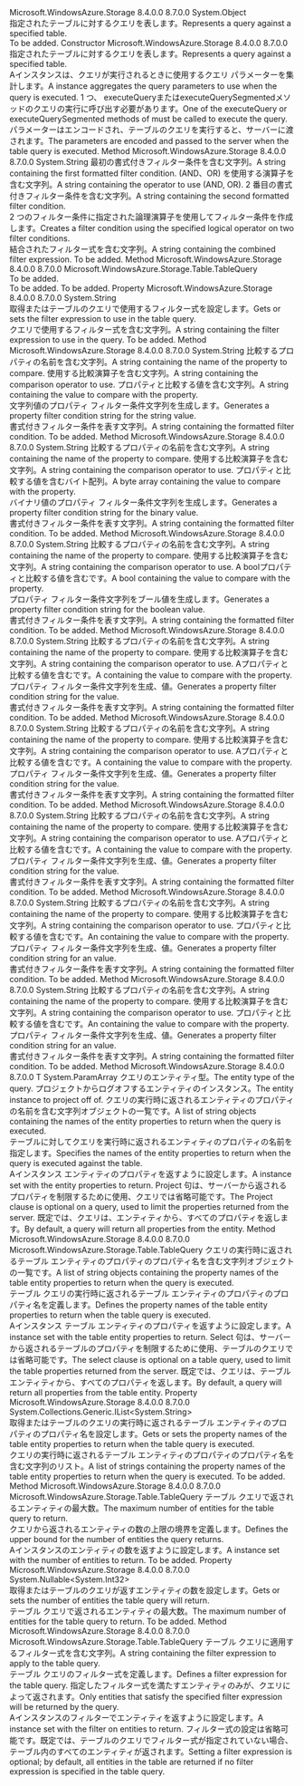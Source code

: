 <Type Name="TableQuery" FullName="Microsoft.WindowsAzure.Storage.Table.TableQuery">
  <TypeSignature Language="C#" Value="public class TableQuery" />
  <TypeSignature Language="ILAsm" Value=".class public auto ansi beforefieldinit TableQuery extends System.Object" />
  <TypeSignature Language="DocId" Value="T:Microsoft.WindowsAzure.Storage.Table.TableQuery" />
  <TypeSignature Language="VB.NET" Value="Public Class TableQuery" />
  <TypeSignature Language="F#" Value="type TableQuery = class" />
  <AssemblyInfo>
    <AssemblyName>Microsoft.WindowsAzure.Storage</AssemblyName>
    <AssemblyVersion>8.4.0.0</AssemblyVersion>
    <AssemblyVersion>8.7.0.0</AssemblyVersion>
  </AssemblyInfo>
  <Base>
    <BaseTypeName>System.Object</BaseTypeName>
  </Base>
  <Interfaces />
  <Docs>
    <summary>
            <span data-ttu-id="e48ee-101">指定されたテーブルに対するクエリを表します。</span><span class="sxs-lookup"><span data-stu-id="e48ee-101">Represents a query against a specified table.</span></span>
            </summary>
    <remarks>To be added.</remarks>
  </Docs>
  <Members>
    <Member MemberName=".ctor">
      <MemberSignature Language="C#" Value="public TableQuery ();" />
      <MemberSignature Language="ILAsm" Value=".method public hidebysig specialname rtspecialname instance void .ctor() cil managed" />
      <MemberSignature Language="DocId" Value="M:Microsoft.WindowsAzure.Storage.Table.TableQuery.#ctor" />
      <MemberSignature Language="VB.NET" Value="Public Sub New ()" />
      <MemberType>Constructor</MemberType>
      <AssemblyInfo>
        <AssemblyName>Microsoft.WindowsAzure.Storage</AssemblyName>
        <AssemblyVersion>8.4.0.0</AssemblyVersion>
        <AssemblyVersion>8.7.0.0</AssemblyVersion>
      </AssemblyInfo>
      <Parameters />
      <Docs>
        <summary>
            <span data-ttu-id="e48ee-102">指定されたテーブルに対するクエリを表します。</span><span class="sxs-lookup"><span data-stu-id="e48ee-102">Represents a query against a specified table.</span></span>
            </summary>
        <remarks><span data-ttu-id="e48ee-103">A<see cref="T:Microsoft.WindowsAzure.Storage.Table.TableQuery" />インスタンスは、クエリが実行されるときに使用するクエリ パラメーターを集計します。</span><span class="sxs-lookup"><span data-stu-id="e48ee-103">A <see cref="T:Microsoft.WindowsAzure.Storage.Table.TableQuery" /> instance aggregates the query parameters to use when the query is executed.</span></span> <span data-ttu-id="e48ee-104">1 つ、 <c>executeQuery</c>または<c>executeQuerySegmented</c>メソッドの<see cref="T:Microsoft.WindowsAzure.Storage.Table.CloudTableClient" />クエリの実行に呼び出す必要があります。</span><span class="sxs-lookup"><span data-stu-id="e48ee-104">One of the <c>executeQuery</c> or <c>executeQuerySegmented</c> methods of <see cref="T:Microsoft.WindowsAzure.Storage.Table.CloudTableClient" /> must be called to execute the query.</span></span> <span data-ttu-id="e48ee-105">パラメーターはエンコードされ、テーブルのクエリを実行すると、サーバーに渡されます。</span><span class="sxs-lookup"><span data-stu-id="e48ee-105">The parameters are encoded and passed to the server when the table query is executed.</span></span></remarks>
      </Docs>
    </Member>
    <Member MemberName="CombineFilters">
      <MemberSignature Language="C#" Value="public static string CombineFilters (string filterA, string operatorString, string filterB);" />
      <MemberSignature Language="ILAsm" Value=".method public static hidebysig string CombineFilters(string filterA, string operatorString, string filterB) cil managed" />
      <MemberSignature Language="DocId" Value="M:Microsoft.WindowsAzure.Storage.Table.TableQuery.CombineFilters(System.String,System.String,System.String)" />
      <MemberSignature Language="VB.NET" Value="Public Shared Function CombineFilters (filterA As String, operatorString As String, filterB As String) As String" />
      <MemberSignature Language="F#" Value="static member CombineFilters : string * string * string -&gt; string" Usage="Microsoft.WindowsAzure.Storage.Table.TableQuery.CombineFilters (filterA, operatorString, filterB)" />
      <MemberType>Method</MemberType>
      <AssemblyInfo>
        <AssemblyName>Microsoft.WindowsAzure.Storage</AssemblyName>
        <AssemblyVersion>8.4.0.0</AssemblyVersion>
        <AssemblyVersion>8.7.0.0</AssemblyVersion>
      </AssemblyInfo>
      <ReturnValue>
        <ReturnType>System.String</ReturnType>
      </ReturnValue>
      <Parameters>
        <Parameter Name="filterA" Type="System.String" />
        <Parameter Name="operatorString" Type="System.String" />
        <Parameter Name="filterB" Type="System.String" />
      </Parameters>
      <Docs>
        <param name="filterA"><span data-ttu-id="e48ee-106">最初の書式付きフィルター条件を含む文字列。</span><span class="sxs-lookup"><span data-stu-id="e48ee-106">A string containing the first formatted filter condition.</span></span></param>
        <param name="operatorString"><span data-ttu-id="e48ee-107">(AND、OR) を使用する演算子を含む文字列。</span><span class="sxs-lookup"><span data-stu-id="e48ee-107">A string containing the operator to use (AND, OR).</span></span></param>
        <param name="filterB"><span data-ttu-id="e48ee-108">2 番目の書式付きフィルター条件を含む文字列。</span><span class="sxs-lookup"><span data-stu-id="e48ee-108">A string containing the second formatted filter condition.</span></span></param>
        <summary>
            <span data-ttu-id="e48ee-109">2 つのフィルター条件に指定された論理演算子を使用してフィルター条件を作成します。</span><span class="sxs-lookup"><span data-stu-id="e48ee-109">Creates a filter condition using the specified logical operator on two filter conditions.</span></span>
            </summary>
        <returns><span data-ttu-id="e48ee-110">結合されたフィルター式を含む文字列。</span><span class="sxs-lookup"><span data-stu-id="e48ee-110">A string containing the combined filter expression.</span></span></returns>
        <remarks>To be added.</remarks>
      </Docs>
    </Member>
    <Member MemberName="Copy">
      <MemberSignature Language="C#" Value="public Microsoft.WindowsAzure.Storage.Table.TableQuery Copy ();" />
      <MemberSignature Language="ILAsm" Value=".method public hidebysig instance class Microsoft.WindowsAzure.Storage.Table.TableQuery Copy() cil managed" />
      <MemberSignature Language="DocId" Value="M:Microsoft.WindowsAzure.Storage.Table.TableQuery.Copy" />
      <MemberSignature Language="VB.NET" Value="Public Function Copy () As TableQuery" />
      <MemberSignature Language="F#" Value="member this.Copy : unit -&gt; Microsoft.WindowsAzure.Storage.Table.TableQuery" Usage="tableQuery.Copy " />
      <MemberType>Method</MemberType>
      <AssemblyInfo>
        <AssemblyName>Microsoft.WindowsAzure.Storage</AssemblyName>
        <AssemblyVersion>8.4.0.0</AssemblyVersion>
        <AssemblyVersion>8.7.0.0</AssemblyVersion>
      </AssemblyInfo>
      <ReturnValue>
        <ReturnType>Microsoft.WindowsAzure.Storage.Table.TableQuery</ReturnType>
      </ReturnValue>
      <Parameters />
      <Docs>
        <summary>To be added.</summary>
        <returns>To be added.</returns>
        <remarks>To be added.</remarks>
      </Docs>
    </Member>
    <Member MemberName="FilterString">
      <MemberSignature Language="C#" Value="public string FilterString { get; set; }" />
      <MemberSignature Language="ILAsm" Value=".property instance string FilterString" />
      <MemberSignature Language="DocId" Value="P:Microsoft.WindowsAzure.Storage.Table.TableQuery.FilterString" />
      <MemberSignature Language="VB.NET" Value="Public Property FilterString As String" />
      <MemberSignature Language="F#" Value="member this.FilterString : string with get, set" Usage="Microsoft.WindowsAzure.Storage.Table.TableQuery.FilterString" />
      <MemberType>Property</MemberType>
      <AssemblyInfo>
        <AssemblyName>Microsoft.WindowsAzure.Storage</AssemblyName>
        <AssemblyVersion>8.4.0.0</AssemblyVersion>
        <AssemblyVersion>8.7.0.0</AssemblyVersion>
      </AssemblyInfo>
      <ReturnValue>
        <ReturnType>System.String</ReturnType>
      </ReturnValue>
      <Docs>
        <summary>
            <span data-ttu-id="e48ee-111">取得またはテーブルのクエリで使用するフィルター式を設定します。</span><span class="sxs-lookup"><span data-stu-id="e48ee-111">Gets or sets the filter expression to use in the table query.</span></span>
            </summary>
        <value><span data-ttu-id="e48ee-112">クエリで使用するフィルター式を含む文字列。</span><span class="sxs-lookup"><span data-stu-id="e48ee-112">A string containing the filter expression to use in the query.</span></span></value>
        <remarks>To be added.</remarks>
      </Docs>
    </Member>
    <Member MemberName="GenerateFilterCondition">
      <MemberSignature Language="C#" Value="public static string GenerateFilterCondition (string propertyName, string operation, string givenValue);" />
      <MemberSignature Language="ILAsm" Value=".method public static hidebysig string GenerateFilterCondition(string propertyName, string operation, string givenValue) cil managed" />
      <MemberSignature Language="DocId" Value="M:Microsoft.WindowsAzure.Storage.Table.TableQuery.GenerateFilterCondition(System.String,System.String,System.String)" />
      <MemberSignature Language="VB.NET" Value="Public Shared Function GenerateFilterCondition (propertyName As String, operation As String, givenValue As String) As String" />
      <MemberSignature Language="F#" Value="static member GenerateFilterCondition : string * string * string -&gt; string" Usage="Microsoft.WindowsAzure.Storage.Table.TableQuery.GenerateFilterCondition (propertyName, operation, givenValue)" />
      <MemberType>Method</MemberType>
      <AssemblyInfo>
        <AssemblyName>Microsoft.WindowsAzure.Storage</AssemblyName>
        <AssemblyVersion>8.4.0.0</AssemblyVersion>
        <AssemblyVersion>8.7.0.0</AssemblyVersion>
      </AssemblyInfo>
      <ReturnValue>
        <ReturnType>System.String</ReturnType>
      </ReturnValue>
      <Parameters>
        <Parameter Name="propertyName" Type="System.String" />
        <Parameter Name="operation" Type="System.String" />
        <Parameter Name="givenValue" Type="System.String" />
      </Parameters>
      <Docs>
        <param name="propertyName"><span data-ttu-id="e48ee-113">比較するプロパティの名前を含む文字列。</span><span class="sxs-lookup"><span data-stu-id="e48ee-113">A string containing the name of the property to compare.</span></span></param>
        <param name="operation"><span data-ttu-id="e48ee-114">使用する比較演算子を含む文字列。</span><span class="sxs-lookup"><span data-stu-id="e48ee-114">A string containing the comparison operator to use.</span></span></param>
        <param name="givenValue"><span data-ttu-id="e48ee-115">プロパティと比較する値を含む文字列。</span><span class="sxs-lookup"><span data-stu-id="e48ee-115">A string containing the value to compare with the property.</span></span></param>
        <summary>
            <span data-ttu-id="e48ee-116">文字列値のプロパティ フィルター条件文字列を生成します。</span><span class="sxs-lookup"><span data-stu-id="e48ee-116">Generates a property filter condition string for the string value.</span></span>
            </summary>
        <returns><span data-ttu-id="e48ee-117">書式付きフィルター条件を表す文字列。</span><span class="sxs-lookup"><span data-stu-id="e48ee-117">A string containing the formatted filter condition.</span></span></returns>
        <remarks>To be added.</remarks>
      </Docs>
    </Member>
    <Member MemberName="GenerateFilterConditionForBinary">
      <MemberSignature Language="C#" Value="public static string GenerateFilterConditionForBinary (string propertyName, string operation, byte[] givenValue);" />
      <MemberSignature Language="ILAsm" Value=".method public static hidebysig string GenerateFilterConditionForBinary(string propertyName, string operation, unsigned int8[] givenValue) cil managed" />
      <MemberSignature Language="DocId" Value="M:Microsoft.WindowsAzure.Storage.Table.TableQuery.GenerateFilterConditionForBinary(System.String,System.String,System.Byte[])" />
      <MemberSignature Language="VB.NET" Value="Public Shared Function GenerateFilterConditionForBinary (propertyName As String, operation As String, givenValue As Byte()) As String" />
      <MemberSignature Language="F#" Value="static member GenerateFilterConditionForBinary : string * string * byte[] -&gt; string" Usage="Microsoft.WindowsAzure.Storage.Table.TableQuery.GenerateFilterConditionForBinary (propertyName, operation, givenValue)" />
      <MemberType>Method</MemberType>
      <AssemblyInfo>
        <AssemblyName>Microsoft.WindowsAzure.Storage</AssemblyName>
        <AssemblyVersion>8.4.0.0</AssemblyVersion>
        <AssemblyVersion>8.7.0.0</AssemblyVersion>
      </AssemblyInfo>
      <ReturnValue>
        <ReturnType>System.String</ReturnType>
      </ReturnValue>
      <Parameters>
        <Parameter Name="propertyName" Type="System.String" />
        <Parameter Name="operation" Type="System.String" />
        <Parameter Name="givenValue" Type="System.Byte[]" />
      </Parameters>
      <Docs>
        <param name="propertyName"><span data-ttu-id="e48ee-118">比較するプロパティの名前を含む文字列。</span><span class="sxs-lookup"><span data-stu-id="e48ee-118">A string containing the name of the property to compare.</span></span></param>
        <param name="operation"><span data-ttu-id="e48ee-119">使用する比較演算子を含む文字列。</span><span class="sxs-lookup"><span data-stu-id="e48ee-119">A string containing the comparison operator to use.</span></span></param>
        <param name="givenValue"><span data-ttu-id="e48ee-120">プロパティと比較する値を含むバイト配列。</span><span class="sxs-lookup"><span data-stu-id="e48ee-120">A byte array containing the value to compare with the property.</span></span></param>
        <summary>
            <span data-ttu-id="e48ee-121">バイナリ値のプロパティ フィルター条件文字列を生成します。</span><span class="sxs-lookup"><span data-stu-id="e48ee-121">Generates a property filter condition string for the binary value.</span></span>
            </summary>
        <returns><span data-ttu-id="e48ee-122">書式付きフィルター条件を表す文字列。</span><span class="sxs-lookup"><span data-stu-id="e48ee-122">A string containing the formatted filter condition.</span></span></returns>
        <remarks>To be added.</remarks>
      </Docs>
    </Member>
    <Member MemberName="GenerateFilterConditionForBool">
      <MemberSignature Language="C#" Value="public static string GenerateFilterConditionForBool (string propertyName, string operation, bool givenValue);" />
      <MemberSignature Language="ILAsm" Value=".method public static hidebysig string GenerateFilterConditionForBool(string propertyName, string operation, bool givenValue) cil managed" />
      <MemberSignature Language="DocId" Value="M:Microsoft.WindowsAzure.Storage.Table.TableQuery.GenerateFilterConditionForBool(System.String,System.String,System.Boolean)" />
      <MemberSignature Language="VB.NET" Value="Public Shared Function GenerateFilterConditionForBool (propertyName As String, operation As String, givenValue As Boolean) As String" />
      <MemberSignature Language="F#" Value="static member GenerateFilterConditionForBool : string * string * bool -&gt; string" Usage="Microsoft.WindowsAzure.Storage.Table.TableQuery.GenerateFilterConditionForBool (propertyName, operation, givenValue)" />
      <MemberType>Method</MemberType>
      <AssemblyInfo>
        <AssemblyName>Microsoft.WindowsAzure.Storage</AssemblyName>
        <AssemblyVersion>8.4.0.0</AssemblyVersion>
        <AssemblyVersion>8.7.0.0</AssemblyVersion>
      </AssemblyInfo>
      <ReturnValue>
        <ReturnType>System.String</ReturnType>
      </ReturnValue>
      <Parameters>
        <Parameter Name="propertyName" Type="System.String" />
        <Parameter Name="operation" Type="System.String" />
        <Parameter Name="givenValue" Type="System.Boolean" />
      </Parameters>
      <Docs>
        <param name="propertyName"><span data-ttu-id="e48ee-123">比較するプロパティの名前を含む文字列。</span><span class="sxs-lookup"><span data-stu-id="e48ee-123">A string containing the name of the property to compare.</span></span></param>
        <param name="operation"><span data-ttu-id="e48ee-124">使用する比較演算子を含む文字列。</span><span class="sxs-lookup"><span data-stu-id="e48ee-124">A string containing the comparison operator to use.</span></span></param>
        <param name="givenValue"><span data-ttu-id="e48ee-125">A <c>bool</c>プロパティと比較する値を含むです。</span><span class="sxs-lookup"><span data-stu-id="e48ee-125">A <c>bool</c> containing the value to compare with the property.</span></span></param>
        <summary>
            <span data-ttu-id="e48ee-126">プロパティ フィルター条件文字列をブール値を生成します。</span><span class="sxs-lookup"><span data-stu-id="e48ee-126">Generates a property filter condition string for the boolean value.</span></span>
            </summary>
        <returns><span data-ttu-id="e48ee-127">書式付きフィルター条件を表す文字列。</span><span class="sxs-lookup"><span data-stu-id="e48ee-127">A string containing the formatted filter condition.</span></span></returns>
        <remarks>To be added.</remarks>
      </Docs>
    </Member>
    <Member MemberName="GenerateFilterConditionForDate">
      <MemberSignature Language="C#" Value="public static string GenerateFilterConditionForDate (string propertyName, string operation, DateTimeOffset givenValue);" />
      <MemberSignature Language="ILAsm" Value=".method public static hidebysig string GenerateFilterConditionForDate(string propertyName, string operation, valuetype System.DateTimeOffset givenValue) cil managed" />
      <MemberSignature Language="DocId" Value="M:Microsoft.WindowsAzure.Storage.Table.TableQuery.GenerateFilterConditionForDate(System.String,System.String,System.DateTimeOffset)" />
      <MemberSignature Language="VB.NET" Value="Public Shared Function GenerateFilterConditionForDate (propertyName As String, operation As String, givenValue As DateTimeOffset) As String" />
      <MemberSignature Language="F#" Value="static member GenerateFilterConditionForDate : string * string * DateTimeOffset -&gt; string" Usage="Microsoft.WindowsAzure.Storage.Table.TableQuery.GenerateFilterConditionForDate (propertyName, operation, givenValue)" />
      <MemberType>Method</MemberType>
      <AssemblyInfo>
        <AssemblyName>Microsoft.WindowsAzure.Storage</AssemblyName>
        <AssemblyVersion>8.4.0.0</AssemblyVersion>
        <AssemblyVersion>8.7.0.0</AssemblyVersion>
      </AssemblyInfo>
      <ReturnValue>
        <ReturnType>System.String</ReturnType>
      </ReturnValue>
      <Parameters>
        <Parameter Name="propertyName" Type="System.String" />
        <Parameter Name="operation" Type="System.String" />
        <Parameter Name="givenValue" Type="System.DateTimeOffset" />
      </Parameters>
      <Docs>
        <param name="propertyName"><span data-ttu-id="e48ee-128">比較するプロパティの名前を含む文字列。</span><span class="sxs-lookup"><span data-stu-id="e48ee-128">A string containing the name of the property to compare.</span></span></param>
        <param name="operation"><span data-ttu-id="e48ee-129">使用する比較演算子を含む文字列。</span><span class="sxs-lookup"><span data-stu-id="e48ee-129">A string containing the comparison operator to use.</span></span></param>
        <param name="givenValue"><span data-ttu-id="e48ee-130">A<see cref="T:System.DateTimeOffset" />プロパティと比較する値を含むです。</span><span class="sxs-lookup"><span data-stu-id="e48ee-130">A <see cref="T:System.DateTimeOffset" /> containing the value to compare with the property.</span></span></param>
        <summary>
            <span data-ttu-id="e48ee-131">プロパティ フィルター条件文字列を生成、<see cref="T:System.DateTimeOffset" />値。</span><span class="sxs-lookup"><span data-stu-id="e48ee-131">Generates a property filter condition string for the <see cref="T:System.DateTimeOffset" /> value.</span></span>
            </summary>
        <returns><span data-ttu-id="e48ee-132">書式付きフィルター条件を表す文字列。</span><span class="sxs-lookup"><span data-stu-id="e48ee-132">A string containing the formatted filter condition.</span></span></returns>
        <remarks>To be added.</remarks>
      </Docs>
    </Member>
    <Member MemberName="GenerateFilterConditionForDouble">
      <MemberSignature Language="C#" Value="public static string GenerateFilterConditionForDouble (string propertyName, string operation, double givenValue);" />
      <MemberSignature Language="ILAsm" Value=".method public static hidebysig string GenerateFilterConditionForDouble(string propertyName, string operation, float64 givenValue) cil managed" />
      <MemberSignature Language="DocId" Value="M:Microsoft.WindowsAzure.Storage.Table.TableQuery.GenerateFilterConditionForDouble(System.String,System.String,System.Double)" />
      <MemberSignature Language="VB.NET" Value="Public Shared Function GenerateFilterConditionForDouble (propertyName As String, operation As String, givenValue As Double) As String" />
      <MemberSignature Language="F#" Value="static member GenerateFilterConditionForDouble : string * string * double -&gt; string" Usage="Microsoft.WindowsAzure.Storage.Table.TableQuery.GenerateFilterConditionForDouble (propertyName, operation, givenValue)" />
      <MemberType>Method</MemberType>
      <AssemblyInfo>
        <AssemblyName>Microsoft.WindowsAzure.Storage</AssemblyName>
        <AssemblyVersion>8.4.0.0</AssemblyVersion>
        <AssemblyVersion>8.7.0.0</AssemblyVersion>
      </AssemblyInfo>
      <ReturnValue>
        <ReturnType>System.String</ReturnType>
      </ReturnValue>
      <Parameters>
        <Parameter Name="propertyName" Type="System.String" />
        <Parameter Name="operation" Type="System.String" />
        <Parameter Name="givenValue" Type="System.Double" />
      </Parameters>
      <Docs>
        <param name="propertyName"><span data-ttu-id="e48ee-133">比較するプロパティの名前を含む文字列。</span><span class="sxs-lookup"><span data-stu-id="e48ee-133">A string containing the name of the property to compare.</span></span></param>
        <param name="operation"><span data-ttu-id="e48ee-134">使用する比較演算子を含む文字列。</span><span class="sxs-lookup"><span data-stu-id="e48ee-134">A string containing the comparison operator to use.</span></span></param>
        <param name="givenValue"><span data-ttu-id="e48ee-135">A<see cref="T:System.Double" />プロパティと比較する値を含むです。</span><span class="sxs-lookup"><span data-stu-id="e48ee-135">A <see cref="T:System.Double" /> containing the value to compare with the property.</span></span></param>
        <summary>
            <span data-ttu-id="e48ee-136">プロパティ フィルター条件文字列を生成、<see cref="T:System.Double" />値。</span><span class="sxs-lookup"><span data-stu-id="e48ee-136">Generates a property filter condition string for the <see cref="T:System.Double" /> value.</span></span>
            </summary>
        <returns><span data-ttu-id="e48ee-137">書式付きフィルター条件を表す文字列。</span><span class="sxs-lookup"><span data-stu-id="e48ee-137">A string containing the formatted filter condition.</span></span></returns>
        <remarks>To be added.</remarks>
      </Docs>
    </Member>
    <Member MemberName="GenerateFilterConditionForGuid">
      <MemberSignature Language="C#" Value="public static string GenerateFilterConditionForGuid (string propertyName, string operation, Guid givenValue);" />
      <MemberSignature Language="ILAsm" Value=".method public static hidebysig string GenerateFilterConditionForGuid(string propertyName, string operation, valuetype System.Guid givenValue) cil managed" />
      <MemberSignature Language="DocId" Value="M:Microsoft.WindowsAzure.Storage.Table.TableQuery.GenerateFilterConditionForGuid(System.String,System.String,System.Guid)" />
      <MemberSignature Language="VB.NET" Value="Public Shared Function GenerateFilterConditionForGuid (propertyName As String, operation As String, givenValue As Guid) As String" />
      <MemberSignature Language="F#" Value="static member GenerateFilterConditionForGuid : string * string * Guid -&gt; string" Usage="Microsoft.WindowsAzure.Storage.Table.TableQuery.GenerateFilterConditionForGuid (propertyName, operation, givenValue)" />
      <MemberType>Method</MemberType>
      <AssemblyInfo>
        <AssemblyName>Microsoft.WindowsAzure.Storage</AssemblyName>
        <AssemblyVersion>8.4.0.0</AssemblyVersion>
        <AssemblyVersion>8.7.0.0</AssemblyVersion>
      </AssemblyInfo>
      <ReturnValue>
        <ReturnType>System.String</ReturnType>
      </ReturnValue>
      <Parameters>
        <Parameter Name="propertyName" Type="System.String" />
        <Parameter Name="operation" Type="System.String" />
        <Parameter Name="givenValue" Type="System.Guid" />
      </Parameters>
      <Docs>
        <param name="propertyName"><span data-ttu-id="e48ee-138">比較するプロパティの名前を含む文字列。</span><span class="sxs-lookup"><span data-stu-id="e48ee-138">A string containing the name of the property to compare.</span></span></param>
        <param name="operation"><span data-ttu-id="e48ee-139">使用する比較演算子を含む文字列。</span><span class="sxs-lookup"><span data-stu-id="e48ee-139">A string containing the comparison operator to use.</span></span></param>
        <param name="givenValue"><span data-ttu-id="e48ee-140">A<see cref="T:System.Guid" />プロパティと比較する値を含むです。</span><span class="sxs-lookup"><span data-stu-id="e48ee-140">A <see cref="T:System.Guid" /> containing the value to compare with the property.</span></span></param>
        <summary>
            <span data-ttu-id="e48ee-141">プロパティ フィルター条件文字列を生成、<see cref="T:System.Guid" />値。</span><span class="sxs-lookup"><span data-stu-id="e48ee-141">Generates a property filter condition string for the <see cref="T:System.Guid" /> value.</span></span>
            </summary>
        <returns><span data-ttu-id="e48ee-142">書式付きフィルター条件を表す文字列。</span><span class="sxs-lookup"><span data-stu-id="e48ee-142">A string containing the formatted filter condition.</span></span></returns>
        <remarks>To be added.</remarks>
      </Docs>
    </Member>
    <Member MemberName="GenerateFilterConditionForInt">
      <MemberSignature Language="C#" Value="public static string GenerateFilterConditionForInt (string propertyName, string operation, int givenValue);" />
      <MemberSignature Language="ILAsm" Value=".method public static hidebysig string GenerateFilterConditionForInt(string propertyName, string operation, int32 givenValue) cil managed" />
      <MemberSignature Language="DocId" Value="M:Microsoft.WindowsAzure.Storage.Table.TableQuery.GenerateFilterConditionForInt(System.String,System.String,System.Int32)" />
      <MemberSignature Language="VB.NET" Value="Public Shared Function GenerateFilterConditionForInt (propertyName As String, operation As String, givenValue As Integer) As String" />
      <MemberSignature Language="F#" Value="static member GenerateFilterConditionForInt : string * string * int -&gt; string" Usage="Microsoft.WindowsAzure.Storage.Table.TableQuery.GenerateFilterConditionForInt (propertyName, operation, givenValue)" />
      <MemberType>Method</MemberType>
      <AssemblyInfo>
        <AssemblyName>Microsoft.WindowsAzure.Storage</AssemblyName>
        <AssemblyVersion>8.4.0.0</AssemblyVersion>
        <AssemblyVersion>8.7.0.0</AssemblyVersion>
      </AssemblyInfo>
      <ReturnValue>
        <ReturnType>System.String</ReturnType>
      </ReturnValue>
      <Parameters>
        <Parameter Name="propertyName" Type="System.String" />
        <Parameter Name="operation" Type="System.String" />
        <Parameter Name="givenValue" Type="System.Int32" />
      </Parameters>
      <Docs>
        <param name="propertyName"><span data-ttu-id="e48ee-143">比較するプロパティの名前を含む文字列。</span><span class="sxs-lookup"><span data-stu-id="e48ee-143">A string containing the name of the property to compare.</span></span></param>
        <param name="operation"><span data-ttu-id="e48ee-144">使用する比較演算子を含む文字列。</span><span class="sxs-lookup"><span data-stu-id="e48ee-144">A string containing the comparison operator to use.</span></span></param>
        <param name="givenValue"><span data-ttu-id="e48ee-145"><see cref="T:System.Int32" />プロパティと比較する値を含むです。</span><span class="sxs-lookup"><span data-stu-id="e48ee-145">An <see cref="T:System.Int32" /> containing the value to compare with the property.</span></span></param>
        <summary>
            <span data-ttu-id="e48ee-146">プロパティ フィルター条件文字列を生成、<see cref="T:System.Int32" />値。</span><span class="sxs-lookup"><span data-stu-id="e48ee-146">Generates a property filter condition string for an <see cref="T:System.Int32" /> value.</span></span>
            </summary>
        <returns><span data-ttu-id="e48ee-147">書式付きフィルター条件を表す文字列。</span><span class="sxs-lookup"><span data-stu-id="e48ee-147">A string containing the formatted filter condition.</span></span></returns>
        <remarks>To be added.</remarks>
      </Docs>
    </Member>
    <Member MemberName="GenerateFilterConditionForLong">
      <MemberSignature Language="C#" Value="public static string GenerateFilterConditionForLong (string propertyName, string operation, long givenValue);" />
      <MemberSignature Language="ILAsm" Value=".method public static hidebysig string GenerateFilterConditionForLong(string propertyName, string operation, int64 givenValue) cil managed" />
      <MemberSignature Language="DocId" Value="M:Microsoft.WindowsAzure.Storage.Table.TableQuery.GenerateFilterConditionForLong(System.String,System.String,System.Int64)" />
      <MemberSignature Language="VB.NET" Value="Public Shared Function GenerateFilterConditionForLong (propertyName As String, operation As String, givenValue As Long) As String" />
      <MemberSignature Language="F#" Value="static member GenerateFilterConditionForLong : string * string * int64 -&gt; string" Usage="Microsoft.WindowsAzure.Storage.Table.TableQuery.GenerateFilterConditionForLong (propertyName, operation, givenValue)" />
      <MemberType>Method</MemberType>
      <AssemblyInfo>
        <AssemblyName>Microsoft.WindowsAzure.Storage</AssemblyName>
        <AssemblyVersion>8.4.0.0</AssemblyVersion>
        <AssemblyVersion>8.7.0.0</AssemblyVersion>
      </AssemblyInfo>
      <ReturnValue>
        <ReturnType>System.String</ReturnType>
      </ReturnValue>
      <Parameters>
        <Parameter Name="propertyName" Type="System.String" />
        <Parameter Name="operation" Type="System.String" />
        <Parameter Name="givenValue" Type="System.Int64" />
      </Parameters>
      <Docs>
        <param name="propertyName"><span data-ttu-id="e48ee-148">比較するプロパティの名前を含む文字列。</span><span class="sxs-lookup"><span data-stu-id="e48ee-148">A string containing the name of the property to compare.</span></span></param>
        <param name="operation"><span data-ttu-id="e48ee-149">使用する比較演算子を含む文字列。</span><span class="sxs-lookup"><span data-stu-id="e48ee-149">A string containing the comparison operator to use.</span></span></param>
        <param name="givenValue"><span data-ttu-id="e48ee-150"><see cref="T:System.Int64" />プロパティと比較する値を含むです。</span><span class="sxs-lookup"><span data-stu-id="e48ee-150">An <see cref="T:System.Int64" /> containing the value to compare with the property.</span></span></param>
        <summary>
            <span data-ttu-id="e48ee-151">プロパティ フィルター条件文字列を生成、<see cref="T:System.Int64" />値。</span><span class="sxs-lookup"><span data-stu-id="e48ee-151">Generates a property filter condition string for an <see cref="T:System.Int64" /> value.</span></span>
            </summary>
        <returns><span data-ttu-id="e48ee-152">書式付きフィルター条件を表す文字列。</span><span class="sxs-lookup"><span data-stu-id="e48ee-152">A string containing the formatted filter condition.</span></span></returns>
        <remarks>To be added.</remarks>
      </Docs>
    </Member>
    <Member MemberName="Project&lt;T&gt;">
      <MemberSignature Language="C#" Value="public static T Project&lt;T&gt; (T entity, params string[] columns);" />
      <MemberSignature Language="ILAsm" Value=".method public static hidebysig !!T Project&lt;T&gt;(!!T entity, string[] columns) cil managed" />
      <MemberSignature Language="DocId" Value="M:Microsoft.WindowsAzure.Storage.Table.TableQuery.Project``1(``0,System.String[])" />
      <MemberSignature Language="VB.NET" Value="Public Shared Function Project(Of T) (entity As T, ParamArray columns As String()) As T" />
      <MemberSignature Language="F#" Value="static member Project : 'T * string[] -&gt; 'T" Usage="Microsoft.WindowsAzure.Storage.Table.TableQuery.Project (entity, columns)" />
      <MemberType>Method</MemberType>
      <AssemblyInfo>
        <AssemblyName>Microsoft.WindowsAzure.Storage</AssemblyName>
        <AssemblyVersion>8.4.0.0</AssemblyVersion>
        <AssemblyVersion>8.7.0.0</AssemblyVersion>
      </AssemblyInfo>
      <ReturnValue>
        <ReturnType>T</ReturnType>
      </ReturnValue>
      <TypeParameters>
        <TypeParameter Name="T" />
      </TypeParameters>
      <Parameters>
        <Parameter Name="entity" Type="T" />
        <Parameter Name="columns" Type="System.String[]">
          <Attributes>
            <Attribute>
              <AttributeName>System.ParamArray</AttributeName>
            </Attribute>
          </Attributes>
        </Parameter>
      </Parameters>
      <Docs>
        <typeparam name="T"><span data-ttu-id="e48ee-153">クエリのエンティティ型。</span><span class="sxs-lookup"><span data-stu-id="e48ee-153">The entity type of the query.</span></span></typeparam>
        <param name="entity"><span data-ttu-id="e48ee-154">プロジェクトからログオフするエンティティのインスタンス。</span><span class="sxs-lookup"><span data-stu-id="e48ee-154">The entity instance to project off of.</span></span></param>
        <param name="columns"><span data-ttu-id="e48ee-155">クエリの実行時に返されるエンティティのプロパティの名前を含む文字列オブジェクトの一覧です。</span><span class="sxs-lookup"><span data-stu-id="e48ee-155">A list of string objects containing the names of the entity properties to return when the query is executed.</span></span></param>
        <summary>
            <span data-ttu-id="e48ee-156">テーブルに対してクエリを実行時に返されるエンティティのプロパティの名前を指定します。</span><span class="sxs-lookup"><span data-stu-id="e48ee-156">Specifies the names of the entity properties to return when the query is executed against the table.</span></span> 
            </summary>
        <returns><span data-ttu-id="e48ee-157">A<see cref="T:Microsoft.WindowsAzure.Storage.Table.TableQuery" />インスタンス エンティティのプロパティを返すように設定します。</span><span class="sxs-lookup"><span data-stu-id="e48ee-157">A <see cref="T:Microsoft.WindowsAzure.Storage.Table.TableQuery" /> instance set with the entity properties to return.</span></span></returns>
        <remarks><span data-ttu-id="e48ee-158">Project 句は、サーバーから返されるプロパティを制限するために使用、クエリでは省略可能です。</span><span class="sxs-lookup"><span data-stu-id="e48ee-158">The Project clause is optional on a query, used to limit the properties returned from the server.</span></span> <span data-ttu-id="e48ee-159">既定では、クエリは、エンティティから、すべてのプロパティを返します。</span><span class="sxs-lookup"><span data-stu-id="e48ee-159">By default, a query will return all properties from the entity.</span></span></remarks>
      </Docs>
    </Member>
    <Member MemberName="Select">
      <MemberSignature Language="C#" Value="public Microsoft.WindowsAzure.Storage.Table.TableQuery Select (System.Collections.Generic.IList&lt;string&gt; columns);" />
      <MemberSignature Language="ILAsm" Value=".method public hidebysig instance class Microsoft.WindowsAzure.Storage.Table.TableQuery Select(class System.Collections.Generic.IList`1&lt;string&gt; columns) cil managed" />
      <MemberSignature Language="DocId" Value="M:Microsoft.WindowsAzure.Storage.Table.TableQuery.Select(System.Collections.Generic.IList{System.String})" />
      <MemberSignature Language="VB.NET" Value="Public Function Select (columns As IList(Of String)) As TableQuery" />
      <MemberSignature Language="F#" Value="member this.Select : System.Collections.Generic.IList&lt;string&gt; -&gt; Microsoft.WindowsAzure.Storage.Table.TableQuery" Usage="tableQuery.Select columns" />
      <MemberType>Method</MemberType>
      <AssemblyInfo>
        <AssemblyName>Microsoft.WindowsAzure.Storage</AssemblyName>
        <AssemblyVersion>8.4.0.0</AssemblyVersion>
        <AssemblyVersion>8.7.0.0</AssemblyVersion>
      </AssemblyInfo>
      <ReturnValue>
        <ReturnType>Microsoft.WindowsAzure.Storage.Table.TableQuery</ReturnType>
      </ReturnValue>
      <Parameters>
        <Parameter Name="columns" Type="System.Collections.Generic.IList&lt;System.String&gt;" />
      </Parameters>
      <Docs>
        <param name="columns"><span data-ttu-id="e48ee-160">クエリの実行時に返されるテーブル エンティティのプロパティのプロパティ名を含む文字列オブジェクトの一覧です。</span><span class="sxs-lookup"><span data-stu-id="e48ee-160">A list of string objects containing the property names of the table entity properties to return when the query is executed.</span></span></param>
        <summary>
            <span data-ttu-id="e48ee-161">テーブル クエリの実行時に返されるテーブル エンティティのプロパティのプロパティ名を定義します。</span><span class="sxs-lookup"><span data-stu-id="e48ee-161">Defines the property names of the table entity properties to return when the table query is executed.</span></span> 
            </summary>
        <returns><span data-ttu-id="e48ee-162">A<see cref="T:Microsoft.WindowsAzure.Storage.Table.TableQuery" />インスタンス テーブル エンティティのプロパティを返すように設定します。</span><span class="sxs-lookup"><span data-stu-id="e48ee-162">A <see cref="T:Microsoft.WindowsAzure.Storage.Table.TableQuery" /> instance set with the table entity properties to return.</span></span></returns>
        <remarks><span data-ttu-id="e48ee-163">Select 句は、サーバーから返されるテーブルのプロパティを制限するために使用、テーブルのクエリでは省略可能です。</span><span class="sxs-lookup"><span data-stu-id="e48ee-163">The select clause is optional on a table query, used to limit the table properties returned from the server.</span></span> <span data-ttu-id="e48ee-164">既定では、クエリは、テーブル エンティティから、すべてのプロパティを返します。</span><span class="sxs-lookup"><span data-stu-id="e48ee-164">By default, a query will return all properties from the table entity.</span></span></remarks>
      </Docs>
    </Member>
    <Member MemberName="SelectColumns">
      <MemberSignature Language="C#" Value="public System.Collections.Generic.IList&lt;string&gt; SelectColumns { get; set; }" />
      <MemberSignature Language="ILAsm" Value=".property instance class System.Collections.Generic.IList`1&lt;string&gt; SelectColumns" />
      <MemberSignature Language="DocId" Value="P:Microsoft.WindowsAzure.Storage.Table.TableQuery.SelectColumns" />
      <MemberSignature Language="VB.NET" Value="Public Property SelectColumns As IList(Of String)" />
      <MemberSignature Language="F#" Value="member this.SelectColumns : System.Collections.Generic.IList&lt;string&gt; with get, set" Usage="Microsoft.WindowsAzure.Storage.Table.TableQuery.SelectColumns" />
      <MemberType>Property</MemberType>
      <AssemblyInfo>
        <AssemblyName>Microsoft.WindowsAzure.Storage</AssemblyName>
        <AssemblyVersion>8.4.0.0</AssemblyVersion>
        <AssemblyVersion>8.7.0.0</AssemblyVersion>
      </AssemblyInfo>
      <ReturnValue>
        <ReturnType>System.Collections.Generic.IList&lt;System.String&gt;</ReturnType>
      </ReturnValue>
      <Docs>
        <summary>
            <span data-ttu-id="e48ee-165">取得またはテーブルのクエリの実行時に返されるテーブル エンティティのプロパティのプロパティ名を設定します。</span><span class="sxs-lookup"><span data-stu-id="e48ee-165">Gets or sets the property names of the table entity properties to return when the table query is executed.</span></span>
            </summary>
        <value><span data-ttu-id="e48ee-166">クエリの実行時に返されるテーブル エンティティのプロパティのプロパティ名を含む文字列のリスト。</span><span class="sxs-lookup"><span data-stu-id="e48ee-166">A list of strings containing the property names of the table entity properties to return when the query is executed.</span></span></value>
        <remarks>To be added.</remarks>
      </Docs>
    </Member>
    <Member MemberName="Take">
      <MemberSignature Language="C#" Value="public Microsoft.WindowsAzure.Storage.Table.TableQuery Take (Nullable&lt;int&gt; take);" />
      <MemberSignature Language="ILAsm" Value=".method public hidebysig instance class Microsoft.WindowsAzure.Storage.Table.TableQuery Take(valuetype System.Nullable`1&lt;int32&gt; take) cil managed" />
      <MemberSignature Language="DocId" Value="M:Microsoft.WindowsAzure.Storage.Table.TableQuery.Take(System.Nullable{System.Int32})" />
      <MemberSignature Language="VB.NET" Value="Public Function Take (take As Nullable(Of Integer)) As TableQuery" />
      <MemberSignature Language="F#" Value="member this.Take : Nullable&lt;int&gt; -&gt; Microsoft.WindowsAzure.Storage.Table.TableQuery" Usage="tableQuery.Take take" />
      <MemberType>Method</MemberType>
      <AssemblyInfo>
        <AssemblyName>Microsoft.WindowsAzure.Storage</AssemblyName>
        <AssemblyVersion>8.4.0.0</AssemblyVersion>
        <AssemblyVersion>8.7.0.0</AssemblyVersion>
      </AssemblyInfo>
      <ReturnValue>
        <ReturnType>Microsoft.WindowsAzure.Storage.Table.TableQuery</ReturnType>
      </ReturnValue>
      <Parameters>
        <Parameter Name="take" Type="System.Nullable&lt;System.Int32&gt;" />
      </Parameters>
      <Docs>
        <param name="take"><span data-ttu-id="e48ee-167">テーブル クエリで返されるエンティティの最大数。</span><span class="sxs-lookup"><span data-stu-id="e48ee-167">The maximum number of entities for the table query to return.</span></span></param>
        <summary>
            <span data-ttu-id="e48ee-168">クエリから返されるエンティティの数の上限の境界を定義します。</span><span class="sxs-lookup"><span data-stu-id="e48ee-168">Defines the upper bound for the number of entities the query returns.</span></span>
            </summary>
        <returns><span data-ttu-id="e48ee-169">A<see cref="T:Microsoft.WindowsAzure.Storage.Table.TableQuery" />インスタンスのエンティティの数を返すように設定します。</span><span class="sxs-lookup"><span data-stu-id="e48ee-169">A <see cref="T:Microsoft.WindowsAzure.Storage.Table.TableQuery" /> instance set with the number of entities to return.</span></span></returns>
        <remarks>To be added.</remarks>
      </Docs>
    </Member>
    <Member MemberName="TakeCount">
      <MemberSignature Language="C#" Value="public Nullable&lt;int&gt; TakeCount { get; set; }" />
      <MemberSignature Language="ILAsm" Value=".property instance valuetype System.Nullable`1&lt;int32&gt; TakeCount" />
      <MemberSignature Language="DocId" Value="P:Microsoft.WindowsAzure.Storage.Table.TableQuery.TakeCount" />
      <MemberSignature Language="VB.NET" Value="Public Property TakeCount As Nullable(Of Integer)" />
      <MemberSignature Language="F#" Value="member this.TakeCount : Nullable&lt;int&gt; with get, set" Usage="Microsoft.WindowsAzure.Storage.Table.TableQuery.TakeCount" />
      <MemberType>Property</MemberType>
      <AssemblyInfo>
        <AssemblyName>Microsoft.WindowsAzure.Storage</AssemblyName>
        <AssemblyVersion>8.4.0.0</AssemblyVersion>
        <AssemblyVersion>8.7.0.0</AssemblyVersion>
      </AssemblyInfo>
      <ReturnValue>
        <ReturnType>System.Nullable&lt;System.Int32&gt;</ReturnType>
      </ReturnValue>
      <Docs>
        <summary>
            <span data-ttu-id="e48ee-170">取得またはテーブルのクエリが返すエンティティの数を設定します。</span><span class="sxs-lookup"><span data-stu-id="e48ee-170">Gets or sets the number of entities the table query will return.</span></span> 
            </summary>
        <value><span data-ttu-id="e48ee-171">テーブル クエリで返されるエンティティの最大数。</span><span class="sxs-lookup"><span data-stu-id="e48ee-171">The maximum number of entities for the table query to return.</span></span></value>
        <remarks>To be added.</remarks>
      </Docs>
    </Member>
    <Member MemberName="Where">
      <MemberSignature Language="C#" Value="public Microsoft.WindowsAzure.Storage.Table.TableQuery Where (string filter);" />
      <MemberSignature Language="ILAsm" Value=".method public hidebysig instance class Microsoft.WindowsAzure.Storage.Table.TableQuery Where(string filter) cil managed" />
      <MemberSignature Language="DocId" Value="M:Microsoft.WindowsAzure.Storage.Table.TableQuery.Where(System.String)" />
      <MemberSignature Language="VB.NET" Value="Public Function Where (filter As String) As TableQuery" />
      <MemberSignature Language="F#" Value="member this.Where : string -&gt; Microsoft.WindowsAzure.Storage.Table.TableQuery" Usage="tableQuery.Where filter" />
      <MemberType>Method</MemberType>
      <AssemblyInfo>
        <AssemblyName>Microsoft.WindowsAzure.Storage</AssemblyName>
        <AssemblyVersion>8.4.0.0</AssemblyVersion>
        <AssemblyVersion>8.7.0.0</AssemblyVersion>
      </AssemblyInfo>
      <ReturnValue>
        <ReturnType>Microsoft.WindowsAzure.Storage.Table.TableQuery</ReturnType>
      </ReturnValue>
      <Parameters>
        <Parameter Name="filter" Type="System.String" />
      </Parameters>
      <Docs>
        <param name="filter"><span data-ttu-id="e48ee-172">テーブル クエリに適用するフィルター式を含む文字列。</span><span class="sxs-lookup"><span data-stu-id="e48ee-172">A string containing the filter expression to apply to the table query.</span></span></param>
        <summary>
            <span data-ttu-id="e48ee-173">テーブル クエリのフィルター式を定義します。</span><span class="sxs-lookup"><span data-stu-id="e48ee-173">Defines a filter expression for the table query.</span></span> <span data-ttu-id="e48ee-174">指定したフィルター式を満たすエンティティのみが、クエリによって返されます。</span><span class="sxs-lookup"><span data-stu-id="e48ee-174">Only entities that satisfy the specified filter expression will be returned by the query.</span></span> 
            </summary>
        <returns><span data-ttu-id="e48ee-175">A<see cref="T:Microsoft.WindowsAzure.Storage.Table.TableQuery" />インスタンスのフィルターでエンティティを返すように設定します。</span><span class="sxs-lookup"><span data-stu-id="e48ee-175">A <see cref="T:Microsoft.WindowsAzure.Storage.Table.TableQuery" /> instance set with the filter on entities to return.</span></span></returns>
        <remarks><span data-ttu-id="e48ee-176">フィルター式の設定は省略可能です。既定では、テーブルのクエリでフィルター式が指定されていない場合、テーブル内のすべてのエンティティが返されます。</span><span class="sxs-lookup"><span data-stu-id="e48ee-176">Setting a filter expression is optional; by default, all entities in the table are returned if no filter expression is specified in the table query.</span></span></remarks>
      </Docs>
    </Member>
  </Members>
</Type>